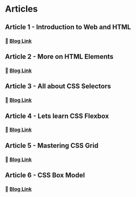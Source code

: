 # Articles

## Article 1 - Introduction to Web and HTML

### :pushpin: [Blog Link](https://dipayanbiswas.hashnode.dev/introduction-to-web-and-html)

## Article 2 - More on HTML Elements

### :pushpin: [Blog Link](https://dipayanbiswas.hashnode.dev/more-on-html-elements)

## Article 3 - All about CSS Selectors

### :pushpin: [Blog Link](https://dipayanbiswas.hashnode.dev/all-about-css-selectors)

## Article 4 - Lets learn CSS Flexbox

### :pushpin: [Blog Link](https://dipayanbiswas.hashnode.dev/lets-learn-css-flexbox)

## Article 5 - Mastering CSS Grid

### :pushpin: [Blog Link](https://dipayanbiswas.hashnode.dev/mastering-css-grid)

## Article 6 - CSS Box Model

### :pushpin: [Blog Link](https://dipayanbiswas.hashnode.dev/css-box-model)
